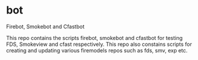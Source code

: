 # bot 
Firebot, Smokebot and Cfastbot

This repo contains the scripts firebot, smokebot and cfastbot for testing FDS, Smokeview
and cfast respectively.  This repo also constains scripts for creating and updating
various firemodels repos such as fds, smv, exp etc.
